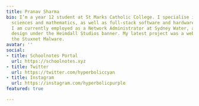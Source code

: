 ```yaml
---
title: Pranav Sharma
bio: I’m a year 12 student at St Marks Catholic College. I specialise in theoretical
  sciences and mathematics, as well as full-stack software and hardware development.
  I am currently employed as a Network Administrator at Sydney Water, and do graphics
  design under the Heimdall Studios banner. My latest project was a website analyzing
  the Stuxnet Malware.
avatar: ''
social:
- title: Schoolnotes Portal
  url: https://schoolnotes.xyz
- title: Twitter
  url: https://twitter.com/hyperboliccyan
- title: Instagram
  url: https://instagram.com/hyperbolicpurple
featured: true

---
```

